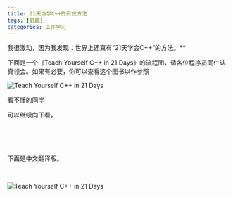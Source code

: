 ```yaml
---
title: 21天自学C++的有效方法
tags: [野趣]
categories: 工作学习
---
```


我很激动，因为我发现：世界上还真有“21天学会C++”的方法。**

下面是一个《Teach Yourself  C++ in 21 Days》的流程图，请各位程序员同仁认真领会。如果有必要，你可以查看这个图书以作参照

![Teach Yourself  C++ in 21 Days](http://7xrl2u.com1.z0.glb.clouddn.com/TeachYourselefC++in21days00.jpg)

看不懂的同学

可以继续向下看，

<br />
<br />
<br />

下面是中文翻译版。

<br />

![Teach Yourself  C++ in 21 Days](http://7xrl2u.com1.z0.glb.clouddn.com/TeachYourselefC++in21days01.png)